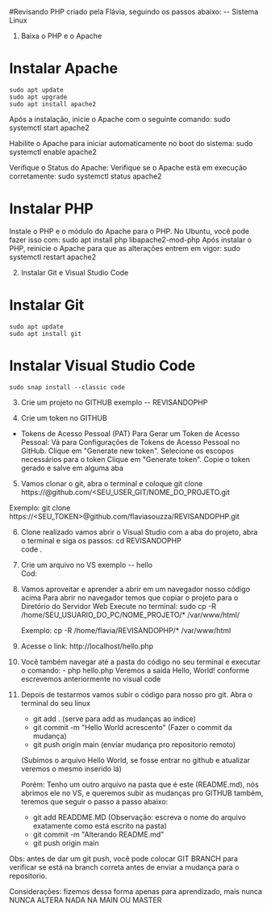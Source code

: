 #Revisando PHP criado pela Flávia, seguindo os passos abaixo:
-- Sistema Linux 

1. Baixa o PHP e o Apache

# Instalar Apache
	sudo apt update
	sudo apt upgrade
	sudo apt install apache2

Após a instalação, inicie o Apache com o seguinte comando:
	sudo systemctl start apache2

Habilite o Apache para iniciar automaticamente no boot do sistema:
	sudo systemctl enable apache2

Verifique o Status do Apache:
Verifique se o Apache está em execução corretamente:
	sudo systemctl status apache2

# Instalar PHP

Instale o PHP e o módulo do Apache para o PHP. No Ubuntu, você pode fazer isso com:
	sudo apt install php libapache2-mod-php
Após instalar o PHP, reinicie o Apache para que as alterações entrem em vigor:
	sudo systemctl restart apache2

2. Instalar Git e Visual Studio Code

# Instalar Git
	sudo apt update
	sudo apt install git

# Instalar Visual Studio Code
	sudo snap install --classic code

3. Crie um projeto no GITHUB exemplo -- REVISANDOPHP

4. Crie um token no GITHUB 
- Tokens de Acesso Pessoal (PAT)
Para Gerar um Token de Acesso Pessoal:
	Vá para Configurações de Tokens de Acesso Pessoal no GitHub.
	Clique em "Generate new token".
	Selecione os escopos necessários para o token
	Clique em "Generate token".
	Copie o token gerado e salve em alguma aba 

5. Vamos clonar o git, abra o terminal e coloque 
git clone https://<SEUTOKEN>@github.com/<SEU_USER_GIT/NOME_DO_PROJETO.git

Exemplo: git clone https://<SEU_TOKEN>@github.com/flaviasouzza/REVISANDOPHP.git

6. Clone realizado vamos abrir o Visual Studio com a aba do projeto, abra o terminal e siga os passos:
	cd REVISANDOPHP				
	code .
	
7. Crie um arquivo no VS exemplo -- hello  
	Cod:
	<?php
    echo "Hello, World!";
	?>

8. Vamos aproveitar e aprender a abrir em um navegador nosso código acima
	Para abrir no navegador temos que copiar o projeto para o Diretório do Servidor Web
	Execute no terminal: 
    sudo cp -R /home/SEU_USUARIO_DO_PC/NOME_PROJETO/* /var/www/html/

    Exemplo: cp -R /home/flavia/REVISANDOPHP/* /var/www/html 

9. Acesse o link: http://localhost/hello.php
	
10. Você também navegar até a pasta do código no seu terminal e executar o comando:
		- php hello.php
	Veremos a saída Hello, World! conforme escrevemos anteriormente no visual code

11. Depois de testarmos vamos subir o código para nosso pro git.
    Abra o terminal do seu linux

    - git add .  (serve para add as mudanças ao indice)
    - git commit -m "Hello World acrescento"  (Fazer o commit da mudança)
    - git push origin main (enviar mudança pro repositorio remoto)

    (Subimos o arquivo Hello World, se fosse entrar no github e atualizar veremos o mesmo inserido lá)

    Porém:
    Tenho um outro arquivo na pasta que é este (README.md), nós abrimos ele no VS, e queremos subir as mudanças pro GITHUB também, teremos que seguir o passo a passo abaixo:
    
    - git add READDME.MD (Observação: escreva o nome do arquivo exatamente como está escrito na pasta)
    - git commit -m "Alterando README.md"
    - git push origin main


Obs: antes de dar um git push, você pode colocar GIT BRANCH para verificar se está na branch correta antes de enviar a mudança para o repositorio.

Considerações: fizemos dessa forma apenas para aprendizado, mais nunca NUNCA ALTERA NADA NA MAIN OU MASTER
